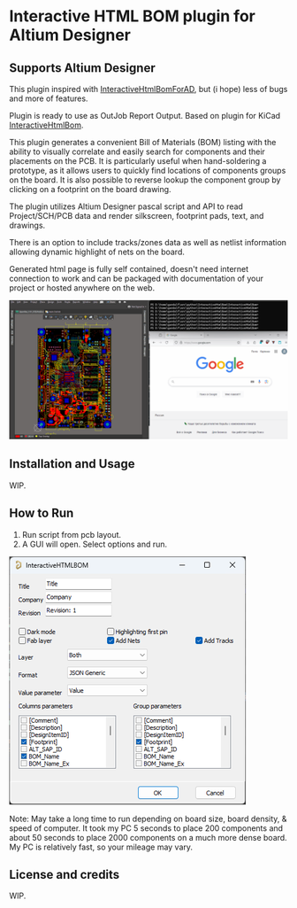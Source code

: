 # Interactive HTML BOM plugin for Altium Designer
## Supports Altium Designer

This plugin inspired with [InteractiveHtmlBomForAD](https://github.com/lianlian33/InteractiveHtmlBomForAD), but (i hope) less of bugs and more of features.

Plugin is ready to use as OutJob Report Output. Based on plugin for KiCad [InteractiveHtmlBom](https://github.com/openscopeproject/InteractiveHtmlBom).

This plugin generates a convenient Bill of Materials (BOM) listing with the
ability to visually correlate and easily search for components and their placements
on the PCB. It is particularly useful when hand-soldering a prototype, as it allows
users to quickly find locations of components groups on the board. It is also possible
to reverse lookup the component group by clicking on a footprint on the board drawing.

The plugin utilizes Altium Designer pascal script and API to read Project/SCH/PCB data and render silkscreen,
footprint pads, text, and drawings.

There is an option to include tracks/zones data as well as netlist information allowing
dynamic highlight of nets on the board.

Generated html page is fully self contained, doesn't need internet connection to work
and can be packaged with documentation of your project or hosted anywhere on the web.

![Example](example.gif)

## Installation and Usage

WIP.


## How to Run
1. Run script from pcb layout.
2. A GUI will open. Select options and run.

![GUI Screenshot](GUI_Example.png)

Note: May take a long time to run depending on board size, board density, & speed of computer. It took my PC 5 seconds to place 200 components and about 50 seconds to place 2000 components on a much more dense board. My PC is relatively fast, so your mileage may vary.

## License and credits

WIP.
